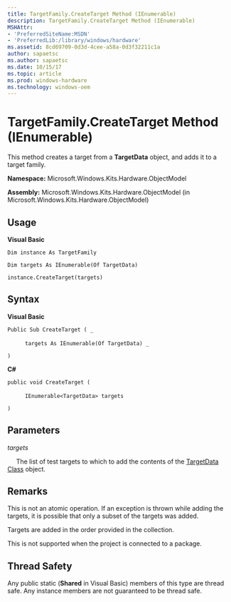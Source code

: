 ```yaml
---
title: TargetFamily.CreateTarget Method (IEnumerable)
description: TargetFamily.CreateTarget Method (IEnumerable)
MSHAttr:
- 'PreferredSiteName:MSDN'
- 'PreferredLib:/library/windows/hardware'
ms.assetid: 8cd69709-0d3d-4cee-a58a-0d3f32211c1a
author: sapaetsc
ms.author: sapaetsc
ms.date: 10/15/17
ms.topic: article
ms.prod: windows-hardware
ms.technology: windows-oem
---
```


# TargetFamily.CreateTarget Method (IEnumerable)


This method creates a target from a **TargetData** object, and adds it to a target family.

**Namespace:** Microsoft.Windows.Kits.Hardware.ObjectModel

**Assembly:** Microsoft.Windows.Kits.Hardware.ObjectModel (in Microsoft.Windows.Kits.Hardware.ObjectModel)

## <span id="Usage"></span><span id="usage"></span><span id="USAGE"></span>Usage


**Visual Basic**

`Dim instance As TargetFamily`

`Dim targets As IEnumerable(Of TargetData)`

`instance.CreateTarget(targets)`

## <span id="Syntax"></span><span id="syntax"></span><span id="SYNTAX"></span>Syntax


**Visual Basic**

`Public Sub CreateTarget ( _`

          `targets As IEnumerable(Of TargetData) _`

`) `

**C#**

`public void CreateTarget (`

          `IEnumerable<TargetData> targets`

`)`

## <span id="Parameters"></span><span id="parameters"></span><span id="PARAMETERS"></span>Parameters


*targets*

     The list of test targets to which to add the contents of the [TargetData Class](targetdata-class.md) object.

## <span id="Remarks"></span><span id="remarks"></span><span id="REMARKS"></span>Remarks


This is not an atomic operation. If an exception is thrown while adding the targets, it is possible that only a subset of the targets was added.

Targets are added in the order provided in the collection.

This is not supported when the project is connected to a package.

## <span id="Thread_Safety"></span><span id="thread_safety"></span><span id="THREAD_SAFETY"></span>Thread Safety


Any public static (**Shared** in Visual Basic) members of this type are thread safe. Any instance members are not guaranteed to be thread safe.

 

 






